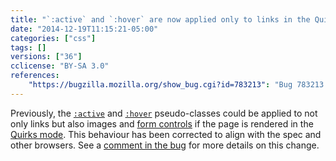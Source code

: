 ```yaml
---
title: "`:active` and `:hover` are now applied only to links in the Quirks mode"
date: "2014-12-19T11:15:21-05:00"
categories: ["css"]
tags: []
versions: ["36"]
cclicense: "BY-SA 3.0"
references:
    "https://bugzilla.mozilla.org/show_bug.cgi?id=783213": "Bug 783213 – :active and :hover quirk should only apply to links"
---
```

Previously, the [`:active`](https://developer.mozilla.org/en-US/docs/Web/CSS/:active) and [`:hover`](https://developer.mozilla.org/en-US/docs/Web/CSS/:hover) pseudo-classes could be applied to not only links but also images and [form controls](https://developer.mozilla.org/en-US/docs/Web/Guide/HTML/Forms_in_HTML) if the page is rendered in the [Quirks mode](https://developer.mozilla.org/en-US/docs/Mozilla_Quirks_Mode_Behavior). This behaviour has been corrected to align with the spec and other browsers. See a [comment in the bug](https://bugzilla.mozilla.org/show_bug.cgi?id=783213#c31) for more details on this change.
